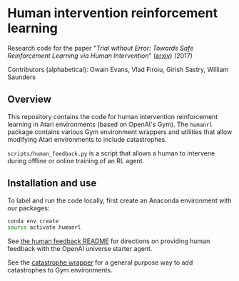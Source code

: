 # Human intervention reinforcement learning 

Research code for the paper "*Trial without Error: Towards Safe Reinforcement Learning via Human Intervention*" ([arxiv](https://arxiv.org/pdf/1707.05173.pdf)) (2017)

Contributors (alphabetical): Owain Evans, Vlad Firoiu, Girish Sastry, William Saunders


## Overview

This repository contains the code for human intervention reinforcement learning in Atari environments (based on OpenAI's Gym). The `humanrl` package contains various Gym environment wrappers and utilities that allow modifying Atari environments to include catastrophes.

`scripts/human_feedback.py` is a script that allows a human to intervene during offline or online training of an RL agent.

## Installation and use

To label and run the code locally, first create an Anaconda environment with our packages:

```bash
conda env create
source activate humanrl
```

See [the human feedback README](https://github.com/gsastry/human-rl/tree/master/scripts/README.md) for directions on providing human feedback with the OpenAI universe starter agent.

See the [catastrophe wrapper](https://github.com/gsastry/human-rl/blob/master/humanrl/catastrophe_wrapper.py) for a general purpose way to add catastrophes to Gym environments.

